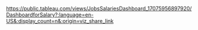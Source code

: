 https://public.tableau.com/views/JobsSalariesDashboard_17075956897920/DashboardforSalary?:language=en-US&:display_count=n&:origin=viz_share_link
